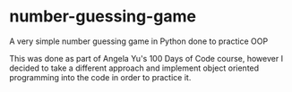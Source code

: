 # number-guessing-game

A very simple number guessing game in Python done to practice OOP

This was done as part of Angela Yu's 100 Days of Code course, however I decided
to take a different approach and implement object oriented programming into the
code in order to practice it.
